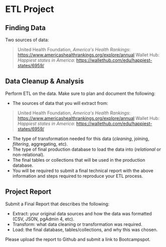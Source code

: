 # ETL Project

## Finding Data
Two sources of data:
> United Health Foundation, _America's Health Rankings_: https://www.americashealthrankings.org/explore/annual
> Wallet Hub: _Happiest states in America_: https://wallethub.com/edu/happiest-states/6959/

## Data Cleanup & Analysis
Perform ETL on the data. Make sure to plan and document the following:

* The sources of data that you will extract from:
 > United Health Foundation, _America's Health Rankings_: https://www.americashealthrankings.org/explore/annual
 > Wallet Hub: _Happiest states in America_: https://wallethub.com/edu/happiest-states/6959/
* The type of transformation needed for this data (_cleaning_, joining, _filtering_, aggregating, etc).
* The type of final production database to load the data into (_relational_ or non-relational).
* The final tables or collections that will be used in the production database.
* You will be required to submit a final technical report with the above information and steps required to reproduce your ETL process.

## Project Report
Submit a Final Report that describes the following:

* Extract: your original data sources and how the data was formatted (CSV, JSON, pgAdmin 4, etc).
* Transform: what data cleaning or transformation was required.
* Load: the final database, tables/collections, and why this was chosen.

Please upload the report to Github and submit a link to Bootcampspot.
